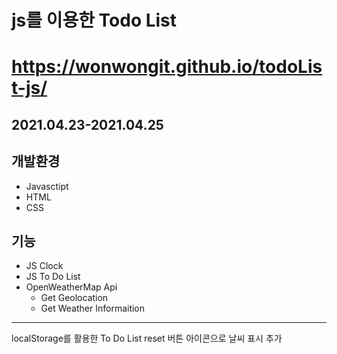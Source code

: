 # js를 이용한 Todo List
# https://wonwongit.github.io/todoList-js/
## 2021.04.23-2021.04.25
## 개발환경
- Javasctipt
- HTML
- CSS
## 기능 
- JS Clock
- JS To Do List
- OpenWeatherMap Api
  - Get Geolocation
  - Get Weather Informaition
-------------------------------
localStorage를 활용한 To Do List
reset 버튼
아이콘으로 날씨 표시 추가

